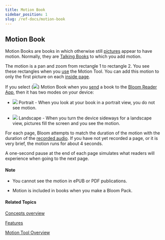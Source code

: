 ```yaml
---
title: Motion Book
sidebar_position: 1
slug: /ref-docs/motion-book
---
```


## Motion Book

Motion Books are books in which otherwise still [pictures](Picture.md) appear to have motion. Normally, they are [Talking Books](../Tasks/Edit_tasks/Record_Audio/Talking_Book_Tool_overview.md) to which you add motion.

The motion is a pan and zoom from rectangle 1 to rectangle 2. You see these rectangles when you [use](../Tasks/Edit_tasks/Motion_Tool/Using_the_Motion_Tool.md) the Motion Tool. You can add this motion to only the first picture on each [inside page](Inside_pages.md).

If you select (![](/ref-docs-assets/images/CheckedBox.PNG)) Motion Book when you [send](../Tasks/Publish_tasks/Share_your_BloomPUB_file.md) a book to the [Bloom Reader App](Bloom_Reader_App.md), then it has two modes on your device:

-   ![](/ref-docs-assets/images/Tasks/Publish_tasks/Portrait.png) Portrait - When you look at your book in a portrait view, you do not see motion.
    
-   ![](/ref-docs-assets/images/Tasks/Publish_tasks/Landscape.png) Landscape - When you turn the device sideways for a landscape view, pictures fill the screen and you see the motion.
    

For each page, Bloom attempts to match the duration of the motion with the duration of the [recorded audio](../Tasks/Edit_tasks/Record_Audio/Talking_Book_Tool_overview.md). If you have not yet recorded a page, or it is very brief, the motion runs for about 4 seconds.

A one-second pause at the end of each page simulates what readers will experience when going to the next page.

#### Note

-   You cannot see the motion in ePUB or PDF publications.
    
-   Motion is included in books when you make a Bloom Pack.
    

#### Related Topics

[Concepts overview](Concepts_overview.md)

[Features](../Tasks/Publish_tasks/Features.md)

[Motion Tool Overview](../Tasks/Edit_tasks/Motion_Tool/Motion_Tool_overview.md)
